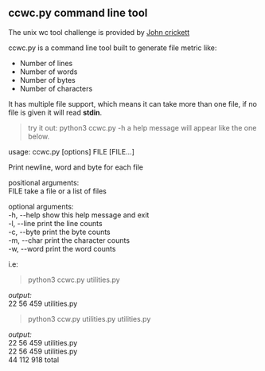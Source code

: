 ## ccwc.py command line tool  

The unix wc tool challenge is provided by [John crickett](https://www.linkedin.com/in/johncrickett)  

ccwc.py is a command line tool built to generate file metric like:  

- Number of lines  
- Number of words  
- Number of bytes  
- Number of characters  
  
It has multiple file support, which means it can take more than one file, if no file is given it will read **stdin**.  

> try it out: python3 ccwc.py -h a help message will appear like the one below.

usage: ccwc.py [options] FILE [FILE...]  

Print newline, word and byte for each file  

positional arguments:  
  FILE        take a file or a list of files  

optional arguments:  
  -h, --help  show this help message and exit  
  -l, --line  print the line counts  
  -c, --byte  print the byte counts  
  -m, --char  print the character counts  
  -w, --word  print the word counts  

i.e:

> python3 ccwc.py utilities.py

*output:*  
22 56 459 utilities.py  

> python3 ccw.py utilities.py utilities.py

*output:*  
22 56 459 utilities.py  
22 56 459 utilities.py  
44 112 918 total  
